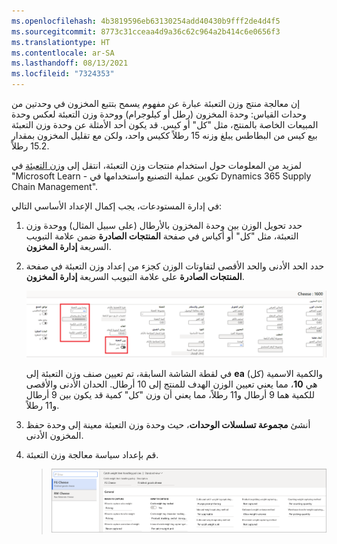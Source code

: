 ```yaml
---
ms.openlocfilehash: 4b3819596eb63130254add40430b9fff2de4d4f5
ms.sourcegitcommit: 8773c31cceaa4d9a36c62c964a2b414c6e0656f3
ms.translationtype: HT
ms.contentlocale: ar-SA
ms.lasthandoff: 08/13/2021
ms.locfileid: "7324353"
---
```


إن معالجة منتج وزن التعبئة عبارة عن مفهوم يسمح بتتبع المخزون في وحدتين من وحدات القياس: وحدة المخزون (رطل أو كيلوجرام) ووحدة وزن التعبئة لعكس وحدة المبيعات الخاصة بالمنتج، مثل "كل" أو كيس. قد يكون أحد الأمثلة عن وحدة وزن التعبئة بيع كيس من البطاطس يبلغ وزنه 15 رطلاً ككيس واحد، ولكن مع تقليل المخزون بمقدار 15.2 رطلاً.

لمزيد من المعلومات حول استخدام منتجات وزن التعبئة، انتقل إلى [وزن التعبئة](/learn/modules/configure-use-process-manufacturing-dyn365-supply-chain-mgmt/11-catch-weight/?azure-portal=true) في "Microsoft Learn - تكوين عملية التصنيع واستخدامها في Dynamics 365 Supply Chain Management".

في إدارة المستودعات، يجب إكمال الإعداد الأساسي التالي:

1. حدد تحويل الوزن بين وحدة المخزون بالأرطال (على سبيل المثال) ووحدة وزن التعبئة، مثل "كل" أو أكياس في صفحة **المنتجات الصادرة** ضمن علامة التبويب السريعة **إدارة المخزون**.

2. حدد الحد الأدنى والحد الأقصى لتفاوتات الوزن كجزء من إعداد وزن التعبئة في صفحة **المنتجات الصادرة** على علامة التبويب السريعة **إدارة المخزون**.

    [ ![لقطة شاشة لصفحة إدارة المخزون.](../media/manage-inventory-setup-ssm.png) ](../media/manage-inventory-setup-ssm.png#lightbox) 

    في لقطة الشاشة السابقة، تم تعيين صنف وزن التعبئة إلى **ea** (كل) والكمية الاسمية هي **10**، مما يعني تعيين الوزن الهدف للمنتج إلى 10 أرطال. الحدان الأدنى والأقصى للكمية هما 9 أرطال و11 رطلاً، مما يعني أن وزن "كل" كمية قد يكون بين 9 أرطال و11 رطلاً. 

3. أنشئ **مجموعة تسلسلات الوحدات**، حيث وحدة وزن التعبئة معينة إلى وحدة حفظ المخزون الأدنى.
 
4. قم بإعداد سياسة معالجة وزن التعبئة.


    > [ ![لقطة شاشة لصفحة سياسات معالجة وزن التعبئة](../media/catch-weight-handling-policy-ss.png) ](../media/catch-weight-handling-policy-ss.png#lightbox)
